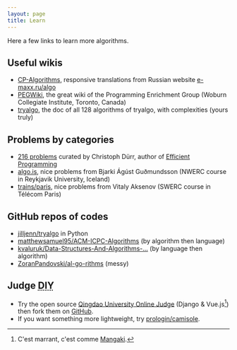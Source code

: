 ```yaml
---
layout: page
title: Learn
---
```


Here a few links to learn more algorithms.

## Useful wikis

- [CP-Algorithms](https://cp-algorithms.com), responsive translations from Russian website [e-maxx.ru/algo](http://e-maxx.ru/algo)
- [PEGWiki](https://wcipeg.com/wiki/Special:AllPages), the great wiki of the Programming Enrichment Group (Woburn Collegiate Institute, Toronto, Canada)
- [tryalgo](https://jilljenn.github.io/tryalgo/), the doc of all 128 algorithms of tryalgo, with complexities (yours truly)

## Problems by categories

- [216 problems](/problems/) curated by Christoph Dürr, author of [Efficient Programming](/book/)
- [algo.is](https://algo.is), nice problems from Bjarki Ágúst Guðmundsson (NWERC course in Reykjavik University, Iceland)
- [trains/paris](http://neerc.ifmo.ru/trains/paris/), nice problems from Vitaly Aksenov (SWERC course in Télécom Paris)

## GitHub repos of codes

- [jilljenn/tryalgo](https://github.com/jilljenn/tryalgo/) in Python
- [matthewsamuel95/ACM-ICPC-Algorithms](https://github.com/matthewsamuel95/ACM-ICPC-Algorithms) (by algorithm then language)
- [kvaluruk/Data-Structures-And-Algorithms-…](https://github.com/kvaluruk/Data-Structures-And-Algorithms-Hacktoberfest18) (by language then algorithm)
- [ZoranPandovski/al-go-rithms](https://github.com/ZoranPandovski/al-go-rithms) (messy)

## Judge <abbr title="Do it yourself">DIY</abbr>

- Try the open source [Qingdao University Online Judge](https://qduoj.com) (Django & Vue.js[^1]) then fork them on [GitHub](https://github.com/QingdaoU/OnlineJudge).
- If you want something more lightweight, try [prologin/camisole](https://github.com/prologin/camisole).

 [^1]: C'est marrant, c'est comme [Mangaki](https://mangaki.fr).
